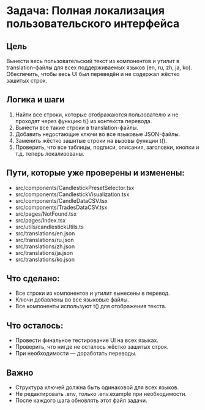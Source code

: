 # Задача: Полная локализация пользовательского интерфейса

## Цель
Вынести весь пользовательский текст из компонентов и утилит в translation-файлы для всех поддерживаемых языков (en, ru, zh, ja, ko). Обеспечить, чтобы весь UI был переведён и не содержал жёстко зашитых строк.

## Логика и шаги
1. Найти все строки, которые отображаются пользователю и не проходят через функцию t() из контекста перевода.
2. Вынести все такие строки в translation-файлы.
3. Добавить недостающие ключи во все языковые JSON-файлы.
4. Заменить жёстко зашитые строки на вызовы функции t().
5. Проверить, что все таблицы, подписи, описания, заголовки, кнопки и т.д. теперь локализованы.

## Пути, которые уже проверены и изменены:
- src/components/CandlestickPresetSelector.tsx
- src/components/CandlestickVisualization.tsx
- src/components/CandleDataCSV.tsx
- src/components/TradesDataCSV.tsx
- src/pages/NotFound.tsx
- src/pages/Index.tsx
- src/utils/candlestickUtils.ts
- src/translations/en.json
- src/translations/ru.json
- src/translations/zh.json
- src/translations/ja.json
- src/translations/ko.json

## Что сделано:
- Все строки из компонентов и утилит вынесены в перевод.
- Ключи добавлены во все языковые файлы.
- Все компоненты используют t() для отображения текста.

## Что осталось:
- Провести финальное тестирование UI на всех языках.
- Проверить, что нигде не осталось жёстко зашитых строк.
- При необходимости — доработать переводы.

## Важно
- Структура ключей должна быть одинаковой для всех языков.
- Не редактировать .env, только .env.example при необходимости.
- После каждого шага обновлять этот файл задачи. 